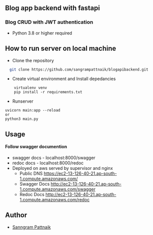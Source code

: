 
## Blog app backend with fastapi

### Blog CRUD with JWT authentication
- Python 3.8 or higher required


  
## How to run server on local machine

- Clone the repository
```bash
  git clone https://github.com/sangrampattnaik/blogapibackend.git
```
- Create virtual environment and Install depedancies
```
    virtualenv venv
    pip install -r requirements.txt
```
- Runserver
```
uvicorn main:app --reload
or
python3 main.py
```
## Usage
#### Follow swagger documention
- swagger docs - localhost:8000/swagger
- redoc docs - localhost:8000/redoc
- Deployed on aws served by supervisor and nginx 
    - Public DNS https://ec2-13-126-40-21.ap-south-1.compute.amazonaws.com/
    - Swagger Docs http://ec2-13-126-40-21.ap-south-1.compute.amazonaws.com/swagger
    - Redoc Docs http://ec2-13-126-40-21.ap-south-1.compute.amazonaws.com/redoc

  
## Author

 - [Sanngram Pattnaik](https://github.com/sangrampattnaik)

  